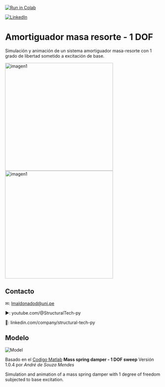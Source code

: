 [![Run in Colab](https://img.shields.io/badge/Colab-Google_Colab-blue?logo=Google&logoColor=FDBA18)](https://colab.research.google.com/drive/197tvIei5ZvntIcMX50Ueybj62zBDpKM-?usp=drive_linkb)


[![LinkedIn](https://img.shields.io/badge/LinkedIn-Post_LinkedIn-blue?logo=LinkedIn&logoColor=#0A66C2)](https://www.linkedin.com/posts/luis-maldonado-de-la-torre_engineering-simulation-python-activity-7223711379633909761-Ajyf?utm_source=share&utm_medium=member_desktop)


# Amortiguador masa resorte - 1 DOF
Simulación y animación de un sistema amortiguador masa-resorte con 1 grado de libertad sometido a excitación de base.

<img src="[https://s10.gifyu.com/images/S5ckX.gif](https://github.com/LuisMaldonado-py/LuisMaldonado-py.github.io/blob/30eedaf92bab2a3defebb6f3ff474f68d4d374f3/assets/img/sweep1.gif)" alt="imagen1" width="350">
<img src="[https://s10.gifyu.com/images/S5ckP.gif](https://github.com/LuisMaldonado-py/LuisMaldonado-py.github.io/blob/30eedaf92bab2a3defebb6f3ff474f68d4d374f3/assets/img/vl1.gif)" alt="imagen1" width="350">


## Contacto

✉: lmaldonadod@uni.pe

▶️: youtube.com/@StructuralTech-py

🔎: linkedin.com/company/structural-tech-py

## Modelo

![Model](https://www.dropbox.com/s/03hdkbv6jo9s3c3/mass_spring_damper_1_dof_model.png?raw=1)

Basado en el [Codigo Matlab](https://la.mathworks.com/matlabcentral/fileexchange/95288-mass-spring-damper-1-dof) **Mass spring damper - 1 DOF sweep** Versión 1.0.4 por *André de Souza Mendes*

Simulation and animation of a mass spring damper with 1 degree of freedom subjected to base excitation.
